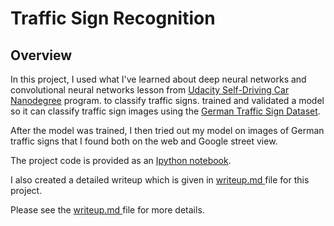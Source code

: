 # **Traffic Sign Recognition**

Overview
---
In this project, I used what I've learned about deep neural networks and convolutional neural networks lesson from [Udacity Self-Driving Car Nanodegree](https://udacity.com/course/self-driving-car-engineer-nanodegree--nd013) program. to classify traffic signs. trained and validated a model so it can classify traffic sign images using the [German Traffic Sign Dataset](http://benchmark.ini.rub.de/?section=gtsrb&subsection=dataset).

After the model was trained, I then tried out my model on images of German traffic signs that I found both on the web and Google street view.

The project code is provided as an [Ipython notebook](./Traffic_Sign_Classifier.ipynb).

I also created a detailed writeup which is given in [writeup.md ](./writeup.md) file for this project.

Please see the [writeup.md ](./writeup.md) file for more details.
